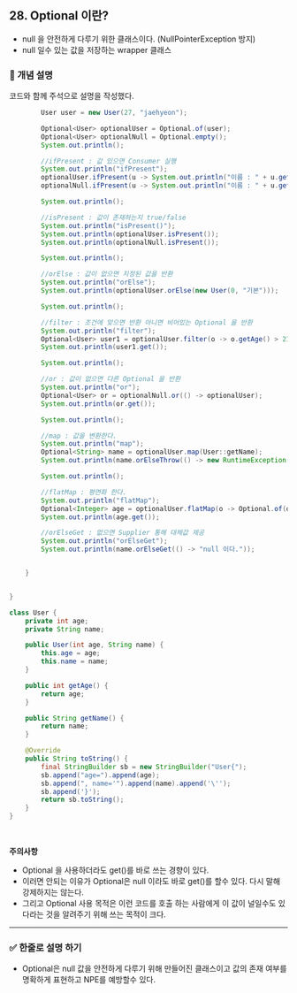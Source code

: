 ## 28. Optional 이란?
- null 을 안전하게 다루기 위한 클래스이다. (NullPointerException 방지)
- null 일수 있는 값을 저장하는 wrapper 클래스 

### 🧠 개념 설명
코드와 함께 주석으로 설명을 작성했다.
```java
        User user = new User(27, "jaehyeon");

        Optional<User> optionalUser = Optional.of(user);
        Optional<User> optionalNull = Optional.empty();
        System.out.println();

        //ifPresent : 값 있으면 Consumer 실행
        System.out.println("ifPresent");
        optionalUser.ifPresent(u -> System.out.println("이름 : " + u.getName()));
        optionalNull.ifPresent(u -> System.out.println("이름 : " + u.getName()));

        System.out.println();

        //isPresent : 값이 존재하는지 true/false
        System.out.println("isPresent()");
        System.out.println(optionalUser.isPresent());
        System.out.println(optionalNull.isPresent());

        System.out.println();

        //orElse : 값이 없으면 지정된 값을 반환
        System.out.println("orElse");
        System.out.println(optionalUser.orElse(new User(0, "기본")));

        System.out.println();

        //filter : 조건에 맞으면 반환 아니면 비어있는 Optional 을 반환
        System.out.println("filter");
        Optional<User> user1 = optionalUser.filter(o -> o.getAge() > 21);
        System.out.println(user1.get());

        System.out.println();

        //or : 값이 없으면 다른 Optional 을 반환
        System.out.println("or");
        Optional<User> or = optionalNull.or(() -> optionalUser);
        System.out.println(or.get());

        System.out.println();

        //map : 값을 변환한다.
        System.out.println("map");
        Optional<String> name = optionalUser.map(User::getName);
        System.out.println(name.orElseThrow(() -> new RuntimeException()));

        System.out.println();

        //flatMap : 평면화 한다.
        System.out.println("flatMap");
        Optional<Integer> age = optionalUser.flatMap(o -> Optional.of(o.getAge()));
        System.out.println(age.get());

        //orElseGet : 없으면 Supplier 통해 대체값 제공
        System.out.println("orElseGet");
        System.out.println(name.orElseGet(() -> "null 이다."));


    }


}

class User {
    private int age;
    private String name;

    public User(int age, String name) {
        this.age = age;
        this.name = name;
    }

    public int getAge() {
        return age;
    }

    public String getName() {
        return name;
    }

    @Override
    public String toString() {
        final StringBuilder sb = new StringBuilder("User{");
        sb.append("age=").append(age);
        sb.append(", name='").append(name).append('\'');
        sb.append('}');
        return sb.toString();
    }
}
```

<br/>

**주의사항**
- Optional 을 사용하더라도 get()를 바로 쓰는 경향이 있다.
- 이러면 안되는 이유가 Optional은 null 이라도 바로 get()를 할수 있다. 다시 말해 강제하지는 않는다.
- 그리고 Optional 사용 목적은 이런 코드를 호출 하는 사람에게 이 값이 널일수도 있다라는 것을 알려주기 위해 쓰는 목적이 크다.

---
### ✅ 한줄로 설명 하기
- Optional은 null 값을 안전하게 다루기 위해 만들어진 클래스이고 값의 존재 여부를 명확하게 표현하고 NPE를 예방할수 있다.
